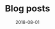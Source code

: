 ---
title: Blog posts
date: 2018-08-01
layout: posts
comments: false
published: true
description: 
keywords: 
---